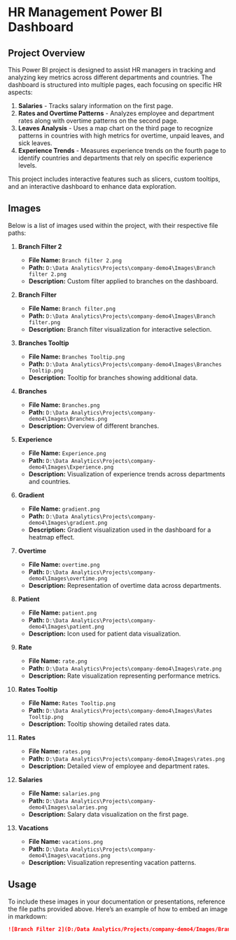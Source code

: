 # HR Management Power BI Dashboard

## Project Overview

This Power BI project is designed to assist HR managers in tracking and analyzing key metrics across different departments and countries. The dashboard is structured into multiple pages, each focusing on specific HR aspects:

1. **Salaries** - Tracks salary information on the first page.
2. **Rates and Overtime Patterns** - Analyzes employee and department rates along with overtime patterns on the second page.
3. **Leaves Analysis** - Uses a map chart on the third page to recognize patterns in countries with high metrics for overtime, unpaid leaves, and sick leaves.
4. **Experience Trends** - Measures experience trends on the fourth page to identify countries and departments that rely on specific experience levels.

This project includes interactive features such as slicers, custom tooltips, and an interactive dashboard to enhance data exploration.

## Images

Below is a list of images used within the project, with their respective file paths:

1. **Branch Filter 2**
   - **File Name:** `Branch filter 2.png`
   - **Path:** `D:\Data Analytics\Projects\company-demo4\Images\Branch filter 2.png`
   - **Description:** Custom filter applied to branches on the dashboard.

2. **Branch Filter**
   - **File Name:** `Branch filter.png`
   - **Path:** `D:\Data Analytics\Projects\company-demo4\Images\Branch filter.png`
   - **Description:** Branch filter visualization for interactive selection.

3. **Branches Tooltip**
   - **File Name:** `Branches Tooltip.png`
   - **Path:** `D:\Data Analytics\Projects\company-demo4\Images\Branches Tooltip.png`
   - **Description:** Tooltip for branches showing additional data.

4. **Branches**
   - **File Name:** `Branches.png`
   - **Path:** `D:\Data Analytics\Projects\company-demo4\Images\Branches.png`
   - **Description:** Overview of different branches.

5. **Experience**
   - **File Name:** `Experience.png`
   - **Path:** `D:\Data Analytics\Projects\company-demo4\Images\Experience.png`
   - **Description:** Visualization of experience trends across departments and countries.

6. **Gradient**
   - **File Name:** `gradient.png`
   - **Path:** `D:\Data Analytics\Projects\company-demo4\Images\gradient.png`
   - **Description:** Gradient visualization used in the dashboard for a heatmap effect.

7. **Overtime**
   - **File Name:** `overtime.png`
   - **Path:** `D:\Data Analytics\Projects\company-demo4\Images\overtime.png`
   - **Description:** Representation of overtime data across departments.

8. **Patient**
   - **File Name:** `patient.png`
   - **Path:** `D:\Data Analytics\Projects\company-demo4\Images\patient.png`
   - **Description:** Icon used for patient data visualization.

9. **Rate**
   - **File Name:** `rate.png`
   - **Path:** `D:\Data Analytics\Projects\company-demo4\Images\rate.png`
   - **Description:** Rate visualization representing performance metrics.

10. **Rates Tooltip**
    - **File Name:** `Rates Tooltip.png`
    - **Path:** `D:\Data Analytics\Projects\company-demo4\Images\Rates Tooltip.png`
    - **Description:** Tooltip showing detailed rates data.

11. **Rates**
    - **File Name:** `rates.png`
    - **Path:** `D:\Data Analytics\Projects\company-demo4\Images\rates.png`
    - **Description:** Detailed view of employee and department rates.

12. **Salaries**
    - **File Name:** `salaries.png`
    - **Path:** `D:\Data Analytics\Projects\company-demo4\Images\salaries.png`
    - **Description:** Salary data visualization on the first page.

13. **Vacations**
    - **File Name:** `vacations.png`
    - **Path:** `D:\Data Analytics\Projects\company-demo4\Images\vacations.png`
    - **Description:** Visualization representing vacation patterns.

## Usage

To include these images in your documentation or presentations, reference the file paths provided above. Here’s an example of how to embed an image in markdown:

```markdown
![Branch Filter 2](D:/Data Analytics/Projects/company-demo4/Images/Branch filter 2.png)
